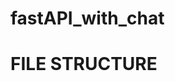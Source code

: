 # fastAPI_with_chat

# FILE STRUCTURE

<!-- FastAPI_with_Chat/
│
├── main/
│   ├── templates/
│   │   ├── base.html         # Base template
│   │   ├── signup.html       # Signup page
│   │   ├── login.html        # Login page
│   │   └── chat.html         # Chat interface
│   ├── static/
│   │   ├── css/
│   │   │   └── styles.css    # Custom CSS (optional)
│   │   ├── js/
│   │   │   └── chat.js       # JavaScript for chat WebSockets
│   ├── main.py               # FastAPI entry point
│   ├── models.py             # Database models
│   ├── schemas.py            # Pydantic schemas
│   ├── auth.py               # Authentication (JWT)
│   ├── chat.py               # WebSocket chat logic
│   ├── utils.py              # Utility functions (password hashing, JWT helpers)
│   └── database.py           # Database connection setup
├── requirements.txt          # Python dependencies
└── .env                      # Environment variables (secret keys) -->
